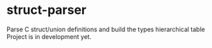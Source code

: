 # struct-parser
Parse C struct/union definitions and build the types hierarchical table
Project is in development yet.
